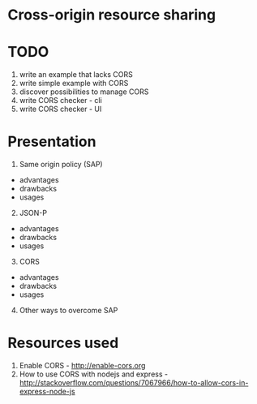# Cross-origin resource sharing

# TODO

1. write an example that lacks CORS
2. write simple example with CORS
3. discover possibilities to manage CORS
4. write CORS checker - cli
5. write CORS checker - UI

# Presentation

1. Same origin policy (SAP)
  - advantages
  - drawbacks
  - usages
2. JSON-P
  - advantages
  - drawbacks
  - usages
3. CORS
  - advantages
  - drawbacks
  - usages
4. Other ways to overcome SAP

# Resources used

1. Enable CORS -
	http://enable-cors.org
2. How to use CORS with nodejs and express -
	http://stackoverflow.com/questions/7067966/how-to-allow-cors-in-express-node-js
